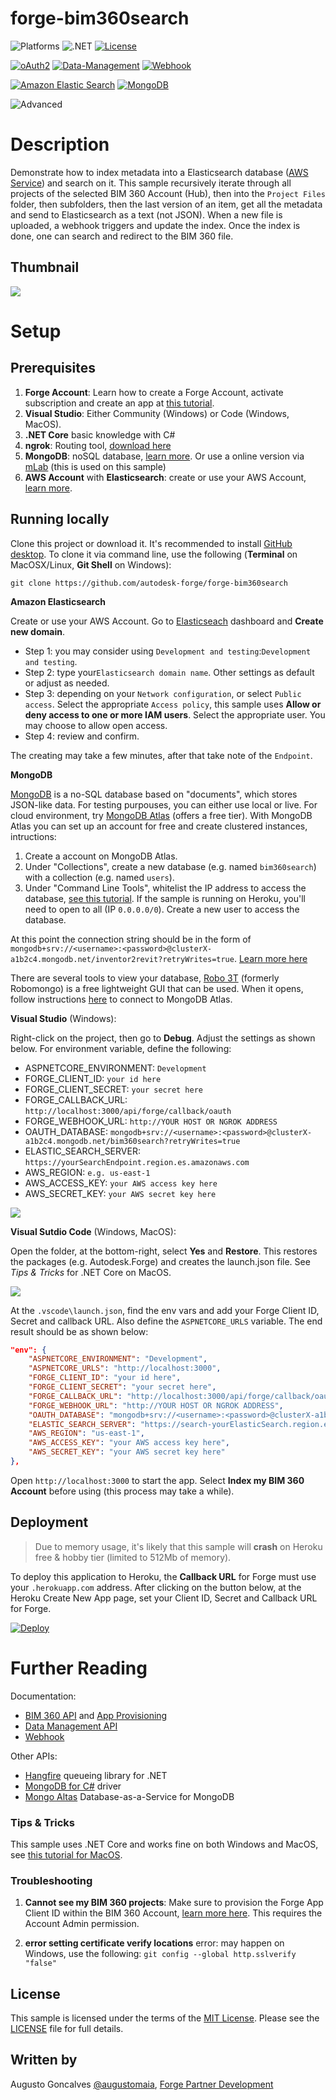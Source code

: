 # forge-bim360search

![Platforms](https://img.shields.io/badge/platform-Windows|MacOS-lightgray.svg)
![.NET](https://img.shields.io/badge/.NET%20Core-2.1-blue.svg)
[![License](http://img.shields.io/:license-MIT-blue.svg)](http://opensource.org/licenses/MIT)

[![oAuth2](https://img.shields.io/badge/oAuth2-v1-green.svg)](http://developer.autodesk.com/)
[![Data-Management](https://img.shields.io/badge/Data%20Management-v2-green.svg)](http://developer.autodesk.com/)
[![Webhook](https://img.shields.io/badge/Webhook-v1-green.svg)](http://developer.autodesk.com/)

[![Amazon Elastic Search](https://img.shields.io/badge/Amazon%20Elasticsearch-7.1-orange.svg)](https://aws.amazon.com/elasticsearch-service/)
[![MongoDB](https://img.shields.io/badge/MongoDB%20Atlas-4-darkgreen.svg)](https://aws.amazon.com/elasticsearch-service/)

![Advanced](https://img.shields.io/badge/Level-Advanced-red.svg)

# Description

Demonstrate how to index metadata into a Elasticsearch database ([AWS Service](https://aws.amazon.com/elasticsearch-service/)) and search on it. This sample recursively iterate through all projects of the selected BIM 360 Account (Hub), then into the `Project Files` folder, then subfolders, then the last version of an item, get all the metadata and send to Elasticsearch as a text (not JSON). When a new file is uploaded, a webhook triggers and update the index. Once the index is done, one can search and redirect to the BIM 360 file.

## Thumbnail

![](thumbnail.gif)

# Setup

## Prerequisites

1. **Forge Account**: Learn how to create a Forge Account, activate subscription and create an app at [this tutorial](http://learnforge.autodesk.io/#/account/). 
2. **Visual Studio**: Either Community (Windows) or Code (Windows, MacOS).
3. **.NET Core** basic knowledge with C#
4. **ngrok**: Routing tool, [download here](https://ngrok.com/)
5. **MongoDB**: noSQL database, [learn more](https://www.mongodb.com/). Or use a online version via [mLab](https://mlab.com/) (this is used on this sample)
6. **AWS Account** with **Elasticsearch**: create or use your AWS Account, [learn more](https://aws.amazon.com/elasticsearch-service/).

## Running locally

Clone this project or download it. It's recommended to install [GitHub desktop](https://desktop.github.com/). To clone it via command line, use the following (**Terminal** on MacOSX/Linux, **Git Shell** on Windows):

    git clone https://github.com/autodesk-forge/forge-bim360search

**Amazon Elasticsearch**

Create or use your AWS Account. Go to [Elasticseach](https://console.aws.amazon.com/es/home) dashboard and **Create new domain**. 

- Step 1: you may consider using `Development and testing`:`Development and testing`. 
- Step 2: type your`Elasticsearch domain name`. Other settings as default or adjust as needed.
- Step 3: depending on your `Network configuration`, or select `Public access`. Select the appropriate `Access policy`, this sample uses **Allow or deny access to one or more IAM users**. Select the appropriate user. You may choose to allow open access.
- Step 4: review and confirm.

The creating may take a few minutes, after that take note of the `Endpoint`. 
    
**MongoDB**

[MongoDB](https://www.mongodb.com) is a no-SQL database based on "documents", which stores JSON-like data. For testing purpouses, you can either use local or live. For cloud environment, try [MongoDB Atlas](https://www.mongodb.com/cloud/atlas) (offers a free tier). With MongoDB Atlas you can set up an account for free and create clustered instances, intructions:

1. Create a account on MongoDB Atlas.
2. Under "Collections", create a new database (e.g. named `bim360search`) with a collection (e.g. named `users`).
3. Under "Command Line Tools", whitelist the IP address to access the database, [see this tutorial](https://docs.atlas.mongodb.com/security-whitelist/). If the sample is running on Heroku, you'll need to open to all (IP `0.0.0.0/0`). Create a new user to access the database. 

At this point the connection string should be in the form of `mongodb+srv://<username>:<password>@clusterX-a1b2c4.mongodb.net/inventor2revit?retryWrites=true`. [Learn more here](https://docs.mongodb.com/manual/reference/connection-string/)

There are several tools to view your database, [Robo 3T](https://robomongo.org/) (formerly Robomongo) is a free lightweight GUI that can be used. When it opens, follow instructions [here](https://www.datduh.com/blog/2017/7/26/how-to-connect-to-mongodb-atlas-using-robo-3t-robomongo) to connect to MongoDB Atlas.

**Visual Studio** (Windows):

Right-click on the project, then go to **Debug**. Adjust the settings as shown below. For environment variable, define the following:

- ASPNETCORE_ENVIRONMENT: `Development`
- FORGE\_CLIENT_ID: `your id here`
- FORGE\_CLIENT_SECRET: `your secret here`
- FORGE\_CALLBACK_URL: `http://localhost:3000/api/forge/callback/oauth`
- FORGE\_WEBHOOK_URL: `http://YOUR HOST OR NGROK ADDRESS`
- OAUTH\_DATABASE: `mongodb+srv://<username>:<password>@clusterX-a1b2c4.mongodb.net/bim360search?retryWrites=true`
- ELASTIC\_SEARCH\_SERVER: `https://yourSearchEndpoint.region.es.amazonaws.com`
- AWS\_REGION: `e.g. us-east-1`
- AWS\_ACCESS_KEY: `your AWS access key here`
- AWS\_SECRET_KEY: `your AWS secret key here`

![](forgeSample/wwwroot/img/readme/visual_studio_settings.png) 

**Visual Sutdio Code** (Windows, MacOS):

Open the folder, at the bottom-right, select **Yes** and **Restore**. This restores the packages (e.g. Autodesk.Forge) and creates the launch.json file. See *Tips & Tricks* for .NET Core on MacOS.

![](forgeSample/wwwroot/img/readme/visual_code_restore.png)

At the `.vscode\launch.json`, find the env vars and add your Forge Client ID, Secret and callback URL. Also define the `ASPNETCORE_URLS` variable. The end result should be as shown below:

```json
"env": {
    "ASPNETCORE_ENVIRONMENT": "Development",
    "ASPNETCORE_URLS": "http://localhost:3000",
    "FORGE_CLIENT_ID": "your id here",
    "FORGE_CLIENT_SECRET": "your secret here",
    "FORGE_CALLBACK_URL": "http://localhost:3000/api/forge/callback/oauth",
    "FORGE_WEBHOOK_URL": "http://YOUR HOST OR NGROK ADDRESS",
    "OAUTH_DATABASE": "mongodb+srv://<username>:<password>@clusterX-a1b2c4.mongodb.net/bim360search?retryWrites=true",
    "ELASTIC_SEARCH_SERVER": "https://search-yourElasticSearch.region.es.amazonaws.com",
    "AWS_REGION": "us-east-1",
    "AWS_ACCESS_KEY": "your AWS access key here",
    "AWS_SECRET_KEY": "your AWS secret key here"
},
```

Open `http://localhost:3000` to start the app. Select **Index my BIM 360 Account** before using (this process may take a while). 

## Deployment

> Due to memory usage, it's likely that this sample will **crash** on Heroku free & hobby tier (limited to 512Mb of memory).

To deploy this application to Heroku, the **Callback URL** for Forge must use your `.herokuapp.com` address. After clicking on the button below, at the Heroku Create New App page, set your Client ID, Secret and Callback URL for Forge.

[![Deploy](https://www.herokucdn.com/deploy/button.svg)](https://heroku.com/deploy)


# Further Reading

Documentation:

- [BIM 360 API](https://developer.autodesk.com/en/docs/bim360/v1/overview/) and [App Provisioning](https://forge.autodesk.com/blog/bim-360-docs-provisioning-forge-apps)
- [Data Management API](https://developer.autodesk.com/en/docs/data/v2/overview/)
- [Webhook](https://forge.autodesk.com/en/docs/webhooks/v1)

Other APIs:

- [Hangfire](https://www.hangfire.io/) queueing library for .NET
- [MongoDB for C#](https://docs.mongodb.com/ecosystem/drivers/csharp/) driver
- [Mongo Altas](https://www.mongodb.com/cloud/atlas) Database-as-a-Service for MongoDB


### Tips & Tricks

This sample uses .NET Core and works fine on both Windows and MacOS, see [this tutorial for MacOS](https://github.com/augustogoncalves/dotnetcoreheroku).

### Troubleshooting

1. **Cannot see my BIM 360 projects**: Make sure to provision the Forge App Client ID within the BIM 360 Account, [learn more here](https://forge.autodesk.com/blog/bim-360-docs-provisioning-forge-apps). This requires the Account Admin permission.

2. **error setting certificate verify locations** error: may happen on Windows, use the following: `git config --global http.sslverify "false"`

## License

This sample is licensed under the terms of the [MIT License](http://opensource.org/licenses/MIT). Please see the [LICENSE](LICENSE) file for full details.

## Written by

Augusto Goncalves [@augustomaia](https://twitter.com/augustomaia), [Forge Partner Development](http://forge.autodesk.com)